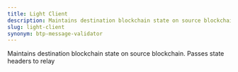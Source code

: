 ```yaml
---
title: Light Client
description: Maintains destination blockchain state on source blockchain. Passes state headers to relay
slug: light-client
synonym: btp-message-validator
---
```


Maintains destination blockchain state on source blockchain. Passes state headers to relay
